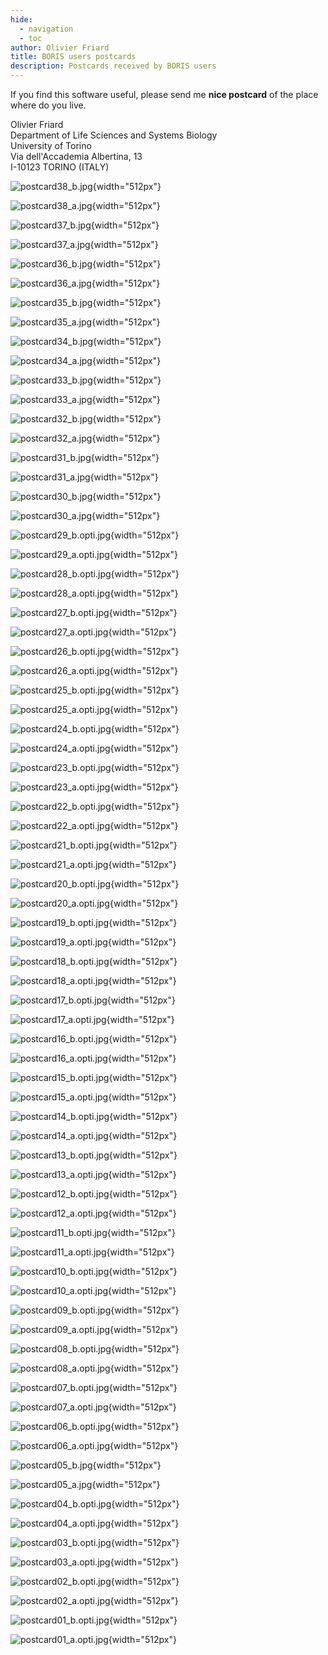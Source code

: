 ```yaml
---
hide:
  - navigation
  - toc
author: Olivier Friard
title: BORIS users postcards
description: Postcards received by BORIS users
---
```


If you find this software useful, please send me **nice postcard** of the place where do you live.


Olivier Friard  
Department of Life Sciences and Systems Biology  
University of Torino  
Via dell'Accademia Albertina, 13  
I-10123 TORINO (ITALY)  


![postcard38_b.jpg](postcards/postcard38_b.jpg){width="512px"}

![postcard38_a.jpg](postcards/postcard38_a.jpg){width="512px"}


![postcard37_b.jpg](postcards/postcard37_b.jpg){width="512px"}

![postcard37_a.jpg](postcards/postcard37_a.jpg){width="512px"}

![postcard36_b.jpg](postcards/postcard36_b.jpg){width="512px"}

![postcard36_a.jpg](postcards/postcard36_a.jpg){width="512px"}


![postcard35_b.jpg](postcards/postcard35_b.jpg){width="512px"}

![postcard35_a.jpg](postcards/postcard35_a.jpg){width="512px"}


![postcard34_b.jpg](postcards/postcard34_b.jpg){width="512px"}

![postcard34_a.jpg](postcards/postcard34_a.jpg){width="512px"}

![postcard33_b.jpg](postcards/postcard33_b.jpg){width="512px"}

![postcard33_a.jpg](postcards/postcard33_a.jpg){width="512px"}

![postcard32_b.jpg](postcards/postcard32_b.jpg){width="512px"}

![postcard32_a.jpg](postcards/postcard32_a.jpg){width="512px"}

![postcard31_b.jpg](postcards/postcard31_b.jpg){width="512px"}

![postcard31_a.jpg](postcards/postcard31_a.jpg){width="512px"}

![postcard30_b.jpg](postcards/postcard30_b.jpg){width="512px"}

![postcard30_a.jpg](postcards/postcard30_a.jpg){width="512px"}

![postcard29_b.opti.jpg](postcards/postcard29_b.opti.jpg){width="512px"}

![postcard29_a.opti.jpg](postcards/postcard29_a.opti.jpg){width="512px"}

![postcard28_b.opti.jpg](postcards/postcard28_b.opti.jpg){width="512px"}

![postcard28_a.opti.jpg](postcards/postcard28_a.opti.jpg){width="512px"}

![postcard27_b.opti.jpg](postcards/postcard27_b.opti.jpg){width="512px"}

![postcard27_a.opti.jpg](postcards/postcard27_a.opti.jpg){width="512px"}

![postcard26_b.opti.jpg](postcards/postcard26_b.opti.jpg){width="512px"}

![postcard26_a.opti.jpg](postcards/postcard26_a.opti.jpg){width="512px"}

![postcard25_b.opti.jpg](postcards/postcard25_b.opti.jpg){width="512px"}

![postcard25_a.opti.jpg](postcards/postcard25_a.opti.jpg){width="512px"}

![postcard24_b.opti.jpg](postcards/postcard24_b.opti.jpg){width="512px"}

![postcard24_a.opti.jpg](postcards/postcard24_a.opti.jpg){width="512px"}

![postcard23_b.opti.jpg](postcards/postcard23_b.opti.jpg){width="512px"}

![postcard23_a.opti.jpg](postcards/postcard23_a.opti.jpg){width="512px"}

![postcard22_b.opti.jpg](postcards/postcard22_b.opti.jpg){width="512px"}

![postcard22_a.opti.jpg](postcards/postcard22_a.opti.jpg){width="512px"}

![postcard21_b.opti.jpg](postcards/postcard21_b.opti.jpg){width="512px"}

![postcard21_a.opti.jpg](postcards/postcard21_a.opti.jpg){width="512px"}

![postcard20_b.opti.jpg](postcards/postcard20_b.opti.jpg){width="512px"}

![postcard20_a.opti.jpg](postcards/postcard20_a.opti.jpg){width="512px"}

![postcard19_b.opti.jpg](postcards/postcard19_b.opti.jpg){width="512px"}

![postcard19_a.opti.jpg](postcards/postcard19_a.opti.jpg){width="512px"}

![postcard18_b.opti.jpg](postcards/postcard18_b.opti.jpg){width="512px"}

![postcard18_a.opti.jpg](postcards/postcard18_a.opti.jpg){width="512px"}

![postcard17_b.opti.jpg](postcards/postcard17_b.opti.jpg){width="512px"}

![postcard17_a.opti.jpg](postcards/postcard17_a.opti.jpg){width="512px"}

![postcard16_b.opti.jpg](postcards/postcard16_b.opti.jpg){width="512px"}

![postcard16_a.opti.jpg](postcards/postcard16_a.opti.jpg){width="512px"}

![postcard15_b.opti.jpg](postcards/postcard15_b.opti.jpg){width="512px"}

![postcard15_a.opti.jpg](postcards/postcard15_a.opti.jpg){width="512px"}

![postcard14_b.opti.jpg](postcards/postcard14_b.opti.jpg){width="512px"}

![postcard14_a.opti.jpg](postcards/postcard14_a.opti.jpg){width="512px"}

![postcard13_b.opti.jpg](postcards/postcard13_b.opti.jpg){width="512px"}

![postcard13_a.opti.jpg](postcards/postcard13_a.opti.jpg){width="512px"}

![postcard12_b.opti.jpg](postcards/postcard12_b.opti.jpg){width="512px"}

![postcard12_a.opti.jpg](postcards/postcard12_a.opti.jpg){width="512px"}

![postcard11_b.opti.jpg](postcards/postcard11_b.opti.jpg){width="512px"}

![postcard11_a.opti.jpg](postcards/postcard11_a.opti.jpg){width="512px"}

![postcard10_b.opti.jpg](postcards/postcard10_b.opti.jpg){width="512px"}

![postcard10_a.opti.jpg](postcards/postcard10_a.opti.jpg){width="512px"}

![postcard09_b.opti.jpg](postcards/postcard09_b.opti.jpg){width="512px"}

![postcard09_a.opti.jpg](postcards/postcard09_a.opti.jpg){width="512px"}

![postcard08_b.opti.jpg](postcards/postcard08_b.opti.jpg){width="512px"}

![postcard08_a.opti.jpg](postcards/postcard08_a.opti.jpg){width="512px"}

![postcard07_b.opti.jpg](postcards/postcard07_b.opti.jpg){width="512px"}

![postcard07_a.opti.jpg](postcards/postcard07_a.opti.jpg){width="512px"}

![postcard06_b.opti.jpg](postcards/postcard06_b.opti.jpg){width="512px"}

![postcard06_a.opti.jpg](postcards/postcard06_a.opti.jpg){width="512px"}

![postcard05_b.jpg](postcards/postcard05_b.jpg){width="512px"}

![postcard05_a.jpg](postcards/postcard05_a.jpg){width="512px"}

![postcard04_b.opti.jpg](postcards/postcard04_b.opti.jpg){width="512px"}

![postcard04_a.opti.jpg](postcards/postcard04_a.opti.jpg){width="512px"}

![postcard03_b.opti.jpg](postcards/postcard03_b.opti.jpg){width="512px"}

![postcard03_a.opti.jpg](postcards/postcard03_a.opti.jpg){width="512px"}

![postcard02_b.opti.jpg](postcards/postcard02_b.opti.jpg){width="512px"}

![postcard02_a.opti.jpg](postcards/postcard02_a.opti.jpg){width="512px"}

![postcard01_b.opti.jpg](postcards/postcard01_b.opti.jpg){width="512px"}

![postcard01_a.opti.jpg](postcards/postcard01_a.opti.jpg){width="512px"}

